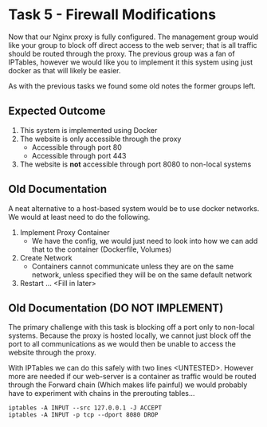 # Task 5 - Firewall Modifications
Now that our Nginx proxy is fully configured. The management group would like your group to block off direct access to the web server; that is all traffic should be routed through the proxy. The previous group was a fan of IPTables, however we would like you to implement it this system using just docker as that will likely be easier.

As with the previous tasks we found some old notes the former groups left.

## Expected Outcome
1. This system is implemented using Docker  
1. The website is only accessible through the proxy
    * Accessible through port 80
    * Accessible through port 443
1. The website is **not** accessible through port 8080 to non-local systems

## Old Documentation

A neat alternative to a host-based system would be to use docker networks. We would at least need to do the following.
1. Implement Proxy Container
    * We have the config, we would just need to look into how we can add that to the container (Dockerfile, Volumes)
1. Create Network
    * Containers cannot communicate unless they are on the same network, unless specified they will be on the same default network 
1. Restart ... \<Fill in later\>

## Old Documentation (DO NOT IMPLEMENT)
The primary challenge with this task is blocking off a port only to non-local systems. Because the proxy is hosted locally, we cannot just block off the port to all communications as we would then be unable to access the website through the proxy.

With IPTables we can do this safely with two lines \<UNTESTED\>. However more are needed if our web-server is a container as traffic would be routed through the Forward chain (Which makes life painful) we would probably have to experiment with chains in the prerouting tables...
```
iptables -A INPUT --src 127.0.0.1 -J ACCEPT
iptables -A INPUT -p tcp --dport 8080 DROP
```

